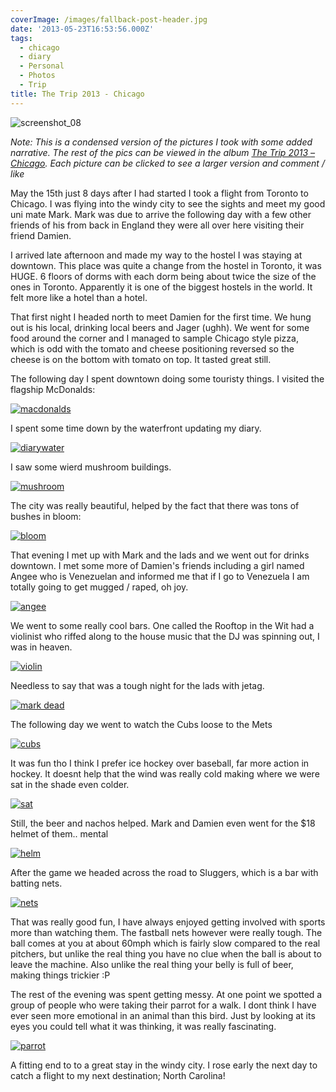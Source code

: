 ```yaml
---
coverImage: /images/fallback-post-header.jpg
date: '2013-05-23T16:53:56.000Z'
tags:
  - chicago
  - diary
  - Personal
  - Photos
  - Trip
title: The Trip 2013 - Chicago
---
```


![screenshot_08](https://mikecann.co.uk/wp-content/uploads/2013/05/screenshot_08.png)

_Note: This is a condensed version of the pictures I took with some added narrative. The rest of the pics can be viewed in the album [The Trip 2013 – Chicago](https://www.facebook.com/media/set/?set=a.10151656151696031.1073741832.593661030&type=3). Each picture can be clicked to see a larger version and comment / like_

<!-- more -->

May the 15th just 8 days after I had started I took a flight from Toronto to Chicago. I was flying into the windy city to see the sights and meet my good uni mate Mark. Mark was due to arrive the following day with a few other friends of his from back in England they were all over here visiting their friend Damien.

I arrived late afternoon and made my way to the hostel I was staying at downtown. This place was quite a change from the hostel in Toronto, it was HUGE. 6 floors of dorms with each dorm being about twice the size of the ones in Toronto. Apparently it is one of the biggest hostels in the world. It felt more like a hotel than a hotel.

That first night I headed north to meet Damien for the first time. We hung out is his local, drinking local beers and Jager (ughh). We went for some food around the corner and I managed to sample Chicago style pizza, which is odd with the tomato and cheese positioning reversed so the cheese is on the bottom with tomato on top. It tasted great still.

The following day I spent downtown doing some touristy things. I visited the flagship McDonalds:

[![macdonalds](https://mikecann.co.uk/wp-content/uploads/2013/05/macdonalds.jpg)](https://www.facebook.com/photo.php?fbid=10151656154236031&set=a.10151656151696031.1073741832.593661030&type=3&theater)

I spent some time down by the waterfront updating my diary.

[![diarywater](https://mikecann.co.uk/wp-content/uploads/2013/05/diarywater.jpg)](https://www.facebook.com/photo.php?fbid=10151656154871031&set=a.10151656151696031.1073741832.593661030&type=3&theater)

I saw some wierd mushroom buildings.

[![mushroom](https://mikecann.co.uk/wp-content/uploads/2013/05/mushroom.jpg)](https://www.facebook.com/photo.php?fbid=10151656154281031&set=a.10151656151696031.1073741832.593661030&type=3&theater)

The city was really beautiful, helped by the fact that there was tons of bushes in bloom:

[![bloom](https://mikecann.co.uk/wp-content/uploads/2013/05/bloom.jpg)](https://www.facebook.com/photo.php?fbid=10151656154891031&set=a.10151656151696031.1073741832.593661030&type=3&theater)

That evening I met up with Mark and the lads and we went out for drinks downtown. I met some more of Damien's friends including a girl named Angee who is Venezuelan and informed me that if I go to Venezuela I am totally going to get mugged / raped, oh joy.

[![angee](https://mikecann.co.uk/wp-content/uploads/2013/05/angee.jpg)](https://www.facebook.com/photo.php?fbid=10151656154891031&set=a.10151656151696031.1073741832.593661030&type=3&theater)

We went to some really cool bars. One called the Rooftop in the Wit had a violinist who riffed along to the house music that the DJ was spinning out, I was in heaven.

[![violin](https://mikecann.co.uk/wp-content/uploads/2013/05/violin.jpg)](https://www.facebook.com/photo.php?fbid=10151656154891031&set=a.10151656151696031.1073741832.593661030&type=3&theater)

Needless to say that was a tough night for the lads with jetag.

[![mark dead](https://mikecann.co.uk/wp-content/uploads/2013/05/mark-dead.jpg)](https://www.facebook.com/media/set/?set=a.10151656151696031.1073741832.593661030&type=3)

The following day we went to watch the Cubs loose to the Mets

[![cubs](https://mikecann.co.uk/wp-content/uploads/2013/05/cubs.jpg)](https://www.facebook.com/photo.php?fbid=10151656155876031&set=a.10151656151696031.1073741832.593661030&type=3&theater)

It was fun tho I think I prefer ice hockey over baseball, far more action in hockey. It doesnt help that the wind was really cold making where we were sat in the shade even colder.

[![sat](https://mikecann.co.uk/wp-content/uploads/2013/05/sat.jpg)](https://www.facebook.com/photo.php?fbid=10151656155921031&set=a.10151656151696031.1073741832.593661030&type=3&theater)

Still, the beer and nachos helped. Mark and Damien even went for the \$18 helmet of them.. mental

[![helm](https://mikecann.co.uk/wp-content/uploads/2013/05/helm.jpg)](https://www.facebook.com/photo.php?fbid=10151656156066031&set=a.10151656151696031.1073741832.593661030&type=3&theater)

After the game we headed across the road to Sluggers, which is a bar with batting nets.

[![nets](https://mikecann.co.uk/wp-content/uploads/2013/05/nets.jpg)](https://www.facebook.com/photo.php?fbid=10151656156261031&set=a.10151656151696031.1073741832.593661030&type=3&theater)

That was really good fun, I have always enjoyed getting involved with sports more than watching them. The fastball nets however were really tough. The ball comes at you at about 60mph which is fairly slow compared to the real pitchers, but unlike the real thing you have no clue when the ball is about to leave the machine. Also unlike the real thing your belly is full of beer, making things trickier :P

The rest of the evening was spent getting messy. At one point we spotted a group of people who were taking their parrot for a walk. I dont think I have ever seen more emotional in an animal than this bird. Just by looking at its eyes you could tell what it was thinking, it was really fascinating.

[![parrot](https://mikecann.co.uk/wp-content/uploads/2013/05/parrot.jpg)](https://www.facebook.com/photo.php?fbid=10151656156401031&set=a.10151656151696031.1073741832.593661030&type=3&theater)

A fitting end to to a great stay in the windy city. I rose early the next day to catch a flight to my next destination; North Carolina!
